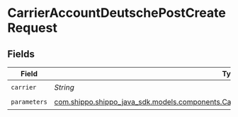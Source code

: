 # CarrierAccountDeutschePostCreateRequest


## Fields

| Field                                                                                                                                                                          | Type                                                                                                                                                                           | Required                                                                                                                                                                       | Description                                                                                                                                                                    | Example                                                                                                                                                                        |
| ------------------------------------------------------------------------------------------------------------------------------------------------------------------------------ | ------------------------------------------------------------------------------------------------------------------------------------------------------------------------------ | ------------------------------------------------------------------------------------------------------------------------------------------------------------------------------ | ------------------------------------------------------------------------------------------------------------------------------------------------------------------------------ | ------------------------------------------------------------------------------------------------------------------------------------------------------------------------------ |
| `carrier`                                                                                                                                                                      | *String*                                                                                                                                                                       | :heavy_check_mark:                                                                                                                                                             | N/A                                                                                                                                                                            | deustche_post                                                                                                                                                                  |
| `parameters`                                                                                                                                                                   | [com.shippo.shippo_java_sdk.models.components.CarrierAccountDeutschePostCreateRequestParameters](../../models/components/CarrierAccountDeutschePostCreateRequestParameters.md) | :heavy_check_mark:                                                                                                                                                             | N/A                                                                                                                                                                            |                                                                                                                                                                                |